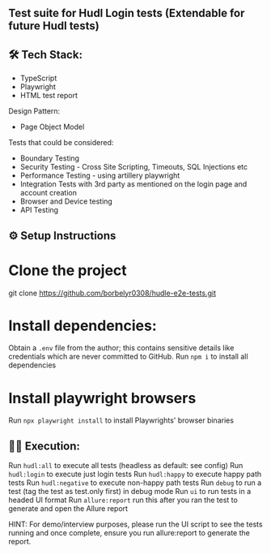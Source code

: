 ## Test suite for Hudl Login tests (Extendable for future Hudl tests)
## 🛠️ Tech Stack:
 - TypeScript
 - Playwright
 - HTML test report

Design Pattern:
 - Page Object Model

Tests that could be considered:
* Boundary Testing
* Security Testing - Cross Site Scripting, Timeouts, SQL Injections etc
* Performance Testing - using artillery playwright 
* Integration Tests with 3rd party as mentioned on the login page and account creation
* Browser and Device testing
* API Testing

## ⚙️ Setup Instructions

# Clone the project
git clone https://github.com/borbelyr0308/hudle-e2e-tests.git

# Install dependencies:
Obtain a `.env` file from the author; this contains sensitive details like credentials which are never committed to GitHub.
Run `npm i` to install all dependencies

# Install playwright browsers
Run `npx playwright install` to install Playwrights' browser binaries


## 🏃‍♂️ Execution: 
Run `hudl:all` to execute all tests (headless as default: see config)
Run `hudl:login` to execute just login tests
Run `hudl:happy` to execute happy path tests
Run `hudl:negative` to execute non-happy path tests
Run `debug` to run a test (tag the test as test.only first) in debug mode
Run `ui` to run tests in a headed UI format
Run `allure:report` run this after you ran the test to generate and open the Allure report 

HINT: For demo/interview purposes, please run the UI script to see the tests running and once complete, ensure you run allure:report to generate the report.
